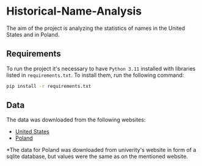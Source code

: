 # Historical-Name-Analysis

The aim of the project is analyzing the statistics of names in the United States and in Poland. 

## Requirements

To run the project it's necessary to have `Python 3.11` installed with libraries listed in `requirements.txt`. To install them, run the following command:
```bash
pip install -r requirements.txt
```

## Data

The data was downloaded from the following websites:
- [United States](https://www.ssa.gov/oact/babynames/names.zip)
- [Poland](https://dane.gov.pl/pl/dataset/219,imiona-nadawane-dzieciom-w-polsce)

\*The data for Poland was downloaded from univerity's website in form of a sqlite database, but values were the same as on the mentioned website.